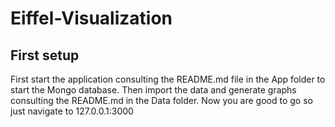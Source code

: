 # Eiffel-Visualization

## First setup
First start the application consulting the README.md file in the App folder to start the Mongo database.
Then import the data and generate graphs consulting the README.md in the Data folder.
Now you are good to go so just navigate to 127.0.0.1:3000

